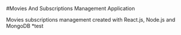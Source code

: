 #Movies And Subscriptions Management Application

Movies subscriptions management created with React.js, Node.js and MongoDB
*test
